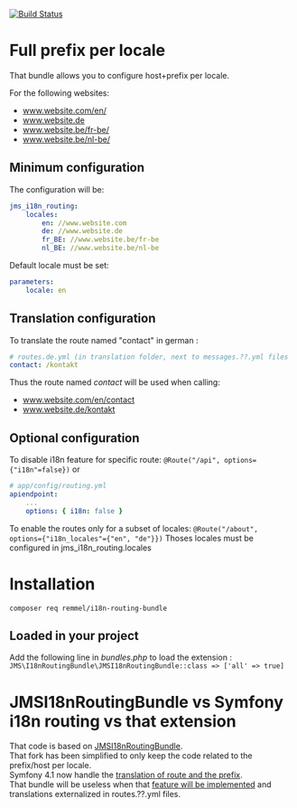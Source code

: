 [![Build Status](https://travis-ci.com/remmel/i18n-routing-bundle.svg?branch=master)](https://travis-ci.com/remmel/i18n-routing-bundle)

# Full prefix per locale

That bundle allows you to configure host+prefix per locale.

For the following websites:
- www.website.com/en/
- www.website.de
- www.website.be/fr-be/
- www.website.be/nl-be/

## Minimum configuration
The configuration will be:
```yml
jms_i18n_routing:
    locales:
        en: //www.website.com
        de: //www.website.de
        fr_BE: //www.website.be/fr-be
        nl_BE: //www.website.be/nl-be
```

Default locale must be set:
```yml
parameters:
    locale: en
```

## Translation configuration
To translate the route named "contact" in german :

```yml
# routes.de.yml (in translation folder, next to messages.??.yml files
contact: /kontakt
```

Thus the route named _contact_ will be used when calling:
 - www.website.com/en/contact
 - www.website.de/kontakt


## Optional configuration

To disable i18n feature for specific route:
`@Route("/api", options={"i18n"=false})`
or
```yml
# app/config/routing.yml
apiendpoint:
    ...
    options: { i18n: false }
```

To enable the routes only for a subset of locales:
`@Route("/about", options={"i18n_locales"={"en", "de"}})`
Thoses locales must be configured in jms_i18n_routing.locales

# Installation
`composer req remmel/i18n-routing-bundle`

## Loaded in your project

Add the following line in _bundles.php_ to load the extension :
`JMS\I18nRoutingBundle\JMSI18nRoutingBundle::class => ['all' => true]`

# JMSI18nRoutingBundle vs Symfony i18n routing vs that extension
That code is based on [JMSI18nRoutingBundle](https://github.com/schmittjoh/JMSI18nRoutingBundle).  
That fork has been simplified to only keep the code related to the prefix/host per locale.  
Symfony 4.1 now handle the [translation of route and the prefix](https://symfony.com/blog/new-in-symfony-4-1-internationalized-routing).  
That bundle will be useless when that [feature will be implemented](https://github.com/symfony/symfony/issues/30617) and translations externalized in routes.??.yml files. 